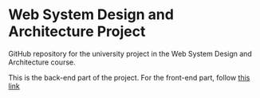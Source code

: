 # Web System Design and Architecture Project

GitHub repository for the university project in the Web System Design and Architecture course.

This is the back-end part of the project. For the front-end part, follow [this link](https://github.com/FrancescoLindiner/ProgettoWSDA)
